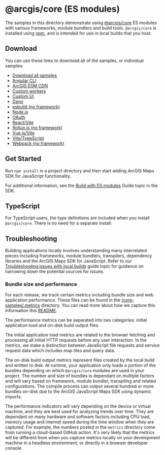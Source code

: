# @arcgis/core (ES modules)

The samples in this directory demonstrate using [@arcgis/core](https://www.npmjs.com/package/@arcgis/core) ES modules with various frameworks, module bundlers and build tools. `@arcgis/core` is installed using [npm](https://docs.npmjs.com/downloading-and-installing-packages-locally), and is intended for use in local builds that you host.

## Download

You can use these links to download all of the samples, or individual samples:

* [Download all samples](https://download-directory.github.io?url=https://github.com/Esri/jsapi-resources/tree/main/core-samples)
* [Angular CLI](https://download-directory.github.io?url=https://github.com/Esri/jsapi-resources/tree/main/core-samples/jsapi-angular-cli/)
* [ArcGIS ESM CDN](https://download-directory.github.io?url=https://github.com/Esri/jsapi-resources/tree/main/core-samples/jsapi-esm-cdn/)
* [Custom workers](https://download-directory.github.io?url=https://github.com/Esri/jsapi-resources/tree/main/core-samples/jsapi-custom-workers/)
* [Custom UI](https://download-directory.github.io?url=https://github.com/Esri/jsapi-resources/tree/main/core-samples/jsapi-custom-ui/)
* [Deno](https://download-directory.github.io?url=https://github.com/Esri/jsapi-resources/tree/main/core-samples/jsapi-deno/)
* [esbuild (no framework)](https://download-directory.github.io?url=https://github.com/Esri/jsapi-resources/tree/main/core-samples/esbuild/)
* [Node.js](https://download-directory.github.io?url=https://github.com/Esri/jsapi-resources/tree/main/core-samples/jsapi-node/)
* [OAuth](https://download-directory.github.io?url=https://github.com/Esri/jsapi-resources/tree/main/core-samples/jsapi-oauth/)
* [React/Vite](https://download-directory.github.io?url=https://github.com/Esri/jsapi-resources/tree/main/core-samples/jsapi-react/)
* [Rollup.js (no framework)](https://download-directory.github.io?url=https://github.com/Esri/jsapi-resources/tree/main/core-samples/rollup/)
* [Vue.js/Vite](https://download-directory.github.io?url=https://github.com/Esri/jsapi-resources/tree/main/core-samples/jsapi-vue/)
* [Vite/TypeScript](https://download-directory.github.io?url=https://github.com/Esri/jsapi-resources/tree/main/core-samples/jsapi-vite-ts/)
* [Webpack (no framework)](https://download-directory.github.io?url=https://github.com/Esri/jsapi-resources/tree/main/core-samples/webpack/)

## Get Started

Run `npm install` in a project directory and then start adding ArcGIS Maps SDK for JavaScript functionality.

For additional information, see the [Build with ES modules](https://developers.arcgis.com/javascript/latest/es-modules/) Guide topic in the SDK.

## TypeScript

For TypeScript users, the type definitions are included when you install `@arcgis/core`. There is no need for a separate install.

## Troubleshooting

Building applications locally involves understanding many interrelated pieces including frameworks, module bundlers, transpilers, dependency libraries and the ArcGIS Maps SDK for JavaScript. Refer to our [Troubleshooting issues with local builds](https://developers.arcgis.com/javascript/latest/troubleshooting/) guide topic for guidance on narrowing down the potential sources for issues.

### Bundle size and performance

For each release, we track certain metrics including bundle size and web application performance. These files can be found in the [/core-samples/.metrics](./.metrics/) directory. You can read more about how we capture this information this [README](../.github/scripts/README.md).

The performance metrics can be separated into two categories: initial application load and on-disk build output files.

The initial application load metrics are related to the browser fetching and processing all initial HTTP requests before any user interaction. In the metrics, we make a distinction between JavaScript file requests and service request data which includes map tiles and query data.

The on-disk build output metrics represent files created by the local build and written to disk. At runtime, your application only loads a portion of the bundles depending on which `@arcgis/core` modules are used in your project. The number and size of bundles is dependant on multiple factors and will vary based on framework, module bundler, transpiling and related configurations. The compile process can output several hundred or more bundles on-disk due to the ArcGIS JavaScript Maps SDK using dynamic imports. 

The performance indicators will vary depending on the device or virtual machine, and they are best used for analyzing trends over time. They are dependant on many hardware and software factors including CPU load, memory usage and internet speed during the time window when they are captured. For example, the numbers posted in the `metrics` directory come from running a cloud-based GitHub action. It's very likely that the metrics will be different from when you capture metrics locally on your development machine in a headless environment, or directly in a browser developer console.

